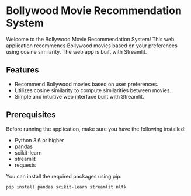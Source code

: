# Bollywood Movie Recommendation System

Welcome to the Bollywood Movie Recommendation System! This web application recommends Bollywood movies based on your preferences using cosine similarity. The web app is built with Streamlit.

## Features

- Recommend Bollywood movies based on user preferences.
- Utilizes cosine similarity to compute similarities between movies.
- Simple and intuitive web interface built with Streamlit.

## Prerequisites

Before running the application, make sure you have the following installed:

- Python 3.6 or higher
- pandas
- scikit-learn
- streamlit
- requests

You can install the required packages using pip:

```bash
pip install pandas scikit-learn streamlit nltk
